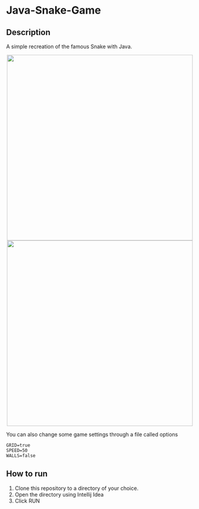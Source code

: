 # Java-Snake-Game
## Description
A simple recreation of the famous Snake with Java.

 
 <p align="middle">
  <img src="https://user-images.githubusercontent.com/22495902/154516743-4148fe4f-83a2-43a5-8f88-679fe44da054.PNG" width="500" />
  <img src="https://user-images.githubusercontent.com/22495902/154516740-e8b499ee-2025-4a0b-a753-967d73bb1bb2.PNG" width="500" /> 
</p>


You can also change some game settings through a file called options
```
GRID=true
SPEED=50
WALLS=false
```
## How to run
1. Clone this repository to a directory of your choice.
2. Open the directory using Intellij Idea
3. Click RUN
